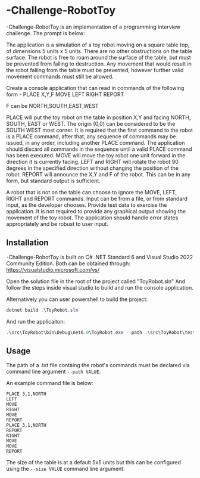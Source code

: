 # -Challenge-RobotToy

-Challenge-RobotToy is an implementation of a programming interview challenge.
The prompt is below:

The application is a simulation of a toy robot moving on a square table top, of dimensions 5 units x 5 units. There are no
other obstructions on the table surface. The robot is free to roam around the surface of the table, but must be prevented
from falling to destruction. Any movement that would result in the robot falling from the table must be prevented,
however further valid movement commands must still be allowed.

Create a console application that can read in commands of the following form -
PLACE X,Y,F
MOVE
LEFT
RIGHT
REPORT

F can be NORTH,SOUTH,EAST,WEST

PLACE will put the toy robot on the table in position X,Y and facing NORTH, SOUTH, EAST or WEST. The origin (0,0)
can be considered to be the SOUTH WEST most corner. 
It is required that the first command to the robot is a PLACE
command, after that, any sequence of commands may be issued, in any order, including another PLACE command. 
The application should discard all commands in the sequence until a valid PLACE command has been executed. 
MOVE will move the toy robot one unit forward in the direction it is currently facing.
LEFT and RIGHT will rotate the robot 90 degrees in the specified direction without changing the position of the
robot. 
REPORT will announce the X,Y and F of the robot. This can be in any form, but standard output is sufficient.

A robot that is not on the table can choose to ignore the MOVE, LEFT, RIGHT and REPORT commands. 
Input can be from a file, or from standard input, as the developer chooses.
Provide test data to exercise the application.
It is not required to provide any graphical output showing the movement of the toy robot.
The application should handle error states appropriately and be robust to user input.

## Installation

-Challenge-RobotToy is built on C# .NET Standard 6 and Visual Studio 2022 Community Edition.
Both can be obtained through: https://visualstudio.microsoft.com/vs/

Open the solution file in the root of the project called "ToyRobot.sln"
And follow the steps inside visual studio to build and run the console application.

Alternatively you can user powershell to build the project:

```Powershell
dotnet build .\ToyRobot.sln
```

And run the applicaiton:

```Powershell
.\src\ToyRobot\bin\Debug\net6.0\ToyRobot.exe --path .\src\ToyRobot\tests.txt
```

## Usage

The path of a .txt file containg the robot's commands must be declared via command line argument `--path VALUE`.

An example command file is below:

```
PLACE 3,1,NORTH
LEFT
MOVE
RIGHT
MOVE
REPORT
PLACE 3,1,NORTH
REPORT
RIGHT
MOVE
MOVE
REPORT
```

The size of the table is at a default 5x5 units but this can be configured using the `--size VALUE` command line argument.